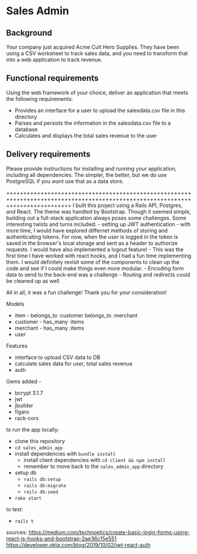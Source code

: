# Sales Admin

## Background

Your company just acquired Acme Cult Hero Supplies. They have been using a CSV worksheet to track sales data, and you need to transform that into a web application to track revenue.

## Functional requirements

Using the web framework of your choice, deliver an application that meets the following requirements:

* Provides an interface for a user to upload the salesdata.csv file in this directory
* Parses and persists the information in the salesdata.csv file to a database
* Calculates and displays the total sales revenue to the user

## Delivery requirements

Please provide instructions for installing and running your application, including all dependencies. The simpler, the better, but we do use PostgreSQL if you want use that as a data store.

+++++++++++++++++++++++++++++++++++++++++++++++++++++++++++++++++++++++++++++++++++++++++++++++++++++++++++++++++++++++++++++++
I built this project using a Rails API, Postgres, and React. The theme was handled by Bootstrap.
Though it seemed simple, building out a full-stack application always poses some challenges. Some interesting twists and turns included: 
    - setting up JWT authentication - with more time, I would have explored differnet methods of storing and authenticating tokens. For now, when the user is logged in the token is saved in the browser's local storage and sent as a header to authorize requests. I would have also implemented a logout feature!
    - This was the first time I have worked with react hooks, and I had a fun time implementing them. I would definitely revisit some of the components to clean up the code and see if I could make things even more modular. 
    - Encoding form data to send to the back-end was a challenge
    - Routing and redirects could be cleaned up as well

All in all, it was a fun challenge! Thank you for your consideration!

Models 
- item - belongs_to :customer belongs_to :merchant
- customer - has_many :items
- merchant - has_many :items
- user

Features
- interface to upload CSV data to DB
- calculate sales data for user, total sales revenue
- auth

Gems added - 
- bcrypt 3.1.7
- jwt
- jbuilder
- figaro
- rack-cors

to run the app locally:
- clone this repository
- `cd sales_admin_app`
- install dependencies with `bundle install`
    - install client dependencies with `cd client && npm install`
    - remember to move back to the `sales_admin_app` directory
- setup db 
    - `rails db:setup`
    - `rails db:migrate`
    - `rails db:seed`
- `rake start`

to test: 
- `rails t`

sources: 
https://medium.com/technoetics/create-basic-login-forms-using-react-js-hooks-and-bootstrap-2ae36c15e551
https://developer.okta.com/blog/2019/10/02/jwt-react-auth


